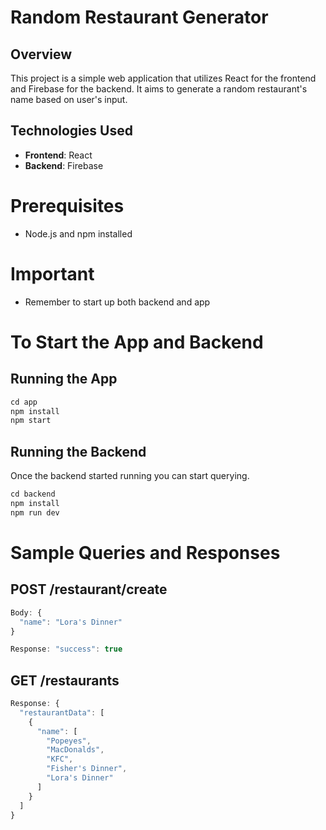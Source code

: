 # Random Restaurant Generator

## Overview

This project is a simple web application that utilizes React for the frontend and Firebase for the backend. 
It aims to generate a random restaurant's name based on user's input.

## Technologies Used

- **Frontend**: React
- **Backend**: Firebase

# Prerequisites

- Node.js and npm installed

# Important
- Remember to start up both backend and app

# To Start the App and Backend

## Running the App
```javascript
cd app
npm install
npm start
```

## Running the Backend
Once the backend started running you can start querying.
```javascript
cd backend
npm install
npm run dev
```

# Sample Queries and Responses

## POST /restaurant/create
```javascript
Body: {
  "name": "Lora's Dinner"
}

Response: "success": true
```

## GET /restaurants
```javascript
Response: {
  "restaurantData": [
    {
      "name": [
        "Popeyes",
        "MacDonalds",
        "KFC",
        "Fisher's Dinner",
        "Lora's Dinner"
      ]
    }
  ]
}
```
